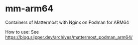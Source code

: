 # mm-arm64
 Containers of Mattermost with Nginx on Podman for ARM64

How to use: See https://blog.slipper.dev/archives/mattermost_podman_arm64/
